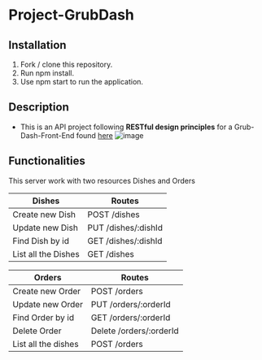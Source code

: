 # Project-GrubDash

## Installation 

1.  Fork / clone this repository.
2.  Run npm install.
3.  Use npm start to run the application.

## Description

* This is an API project following __RESTful design principles__ for a Grub-Dash-Front-End found [here](https://github.com/ramamdeeCode/grub-dash-front-end.git)
![image](https://user-images.githubusercontent.com/86864383/183989221-3499e80c-8ada-447d-93a9-c99f148b48dd.png)





## Functionalities
This server work with two resources Dishes and Orders





Dishes | Routes | 
--- | --- | 
Create new Dish | POST /dishes | 
Update new Dish | PUT /dishes/:dishId |
Find Dish by id | GET /dishes/:dishId
List all the Dishes | GET /dishes



Orders | Routes | 
--- | --- | 
Create new Order | POST /orders | 
Update new Order | PUT /orders/:orderId |
Find Order by id | GET /orders/:orderId
Delete Order | Delete /orders/:orderId
List all the dishes | POST /orders




